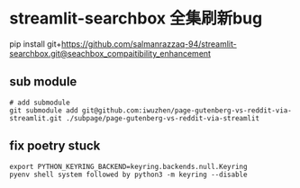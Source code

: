 # streamlit-searchbox 全集刷新bug
pip install git+https://github.com/salmanrazzaq-94/streamlit-searchbox.git@seachbox_compaitibility_enhancement


## sub module

```
# add submodule
git submodule add git@github.com:iwuzhen/page-gutenberg-vs-reddit-via-streamlit.git ./subpage/page-gutenberg-vs-reddit-via-streamlit
```

## fix poetry stuck

```
export PYTHON_KEYRING_BACKEND=keyring.backends.null.Keyring
pyenv shell system followed by python3 -m keyring --disable
```